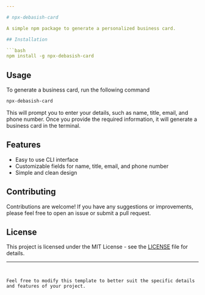 ```yaml
---

# npx-debasish-card

A simple npm package to generate a personalized business card.

## Installation

```bash
npm install -g npx-debasish-card
```

## Usage

To generate a business card, run the following command

```bash
npx-debasish-card
```

This will prompt you to enter your details, such as name, title, email, and phone number. Once you provide the required information, it will generate a business card in the terminal.

## Features

- Easy to use CLI interface
- Customizable fields for name, title, email, and phone number
- Simple and clean design

## Contributing

Contributions are welcome! If you have any suggestions or improvements, please feel free to open an issue or submit a pull request.

## License

This project is licensed under the MIT License - see the [LICENSE](LICENSE) file for details.

---
```


Feel free to modify this template to better suit the specific details and features of your project.
